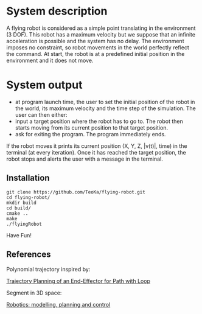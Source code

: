 # System description

A flying robot is considered as a simple point translating in the environment (3 DOF). This robot has a maximum velocity but we suppose that an infinite acceleration is possible and the system has no delay. The environment imposes no constraint, so robot movements in the world perfectly reflect the command. At start, the robot is at a predefined initial position in the environment and it does not move.

# System output

- at program launch time, the user to set the initial position of the robot in the world, its maximum velocity and the time step of the simulation.
The user can then either:
- input a target position where the robot has to go to. The robot then starts moving from its current position to that target position.
- ask for exiting the program. The program immediately ends.

If the robot moves it prints its current position (X, Y, Z, |v(t)|, time) in the terminal (at every iteration). Once it has reached the target position, the robot stops and alerts the user with a message in the terminal.


## Installation
<!-- alt+9 = ` -->
```
git clone https://github.com/TeoKa/flying-robot.git
cd flying-robot/
mkdir build
cd build/
cmake ..
make
./flyingRobot
```
Have Fun!



## References

Polynomial trajectory inspired by:

[Trajectory Planning of an End-Effector for Path with Loop](http://ojs.sv-jme.eu/index.php/sv-jme/article/viewFile/sv-jme.2014.1965/707)

Segment in 3D space:

[Robotics: modelling, planning and control](https://books.google.it/books?hl=it&lr=&id=jPCAFmE-logC&oi=fnd&pg=PR8&dq=robotics+siciliano&ots=3UPr3jLvDt&sig=OfaLJUdGFDj4bFuGryUhKAHT7X4#v=onepage&q=robotics%20siciliano&f=false)

